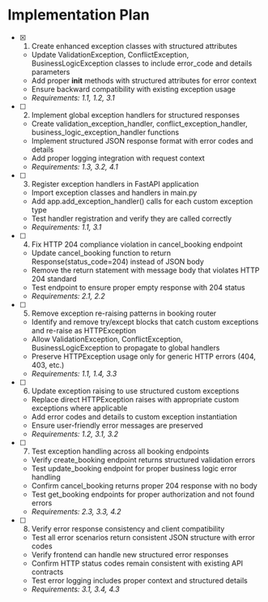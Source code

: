 # Implementation Plan

- [x] 1. Create enhanced exception classes with structured attributes



  - Update ValidationException, ConflictException, BusinessLogicException classes to include error_code and details parameters
  - Add proper __init__ methods with structured attributes for error context
  - Ensure backward compatibility with existing exception usage
  - _Requirements: 1.1, 1.2, 3.1_

- [ ] 2. Implement global exception handlers for structured responses
  - Create validation_exception_handler, conflict_exception_handler, business_logic_exception_handler functions
  - Implement structured JSON response format with error codes and details
  - Add proper logging integration with request context
  - _Requirements: 1.3, 3.2, 4.1_

- [ ] 3. Register exception handlers in FastAPI application
  - Import exception classes and handlers in main.py
  - Add app.add_exception_handler() calls for each custom exception type
  - Test handler registration and verify they are called correctly
  - _Requirements: 1.1, 3.1_

- [ ] 4. Fix HTTP 204 compliance violation in cancel_booking endpoint
  - Update cancel_booking function to return Response(status_code=204) instead of JSON body
  - Remove the return statement with message body that violates HTTP 204 standard
  - Test endpoint to ensure proper empty response with 204 status
  - _Requirements: 2.1, 2.2_

- [ ] 5. Remove exception re-raising patterns in booking router
  - Identify and remove try/except blocks that catch custom exceptions and re-raise as HTTPException
  - Allow ValidationException, ConflictException, BusinessLogicException to propagate to global handlers
  - Preserve HTTPException usage only for generic HTTP errors (404, 403, etc.)
  - _Requirements: 1.1, 1.4, 3.3_

- [ ] 6. Update exception raising to use structured custom exceptions
  - Replace direct HTTPException raises with appropriate custom exceptions where applicable
  - Add error codes and details to custom exception instantiation
  - Ensure user-friendly error messages are preserved
  - _Requirements: 1.2, 3.1, 3.2_

- [ ] 7. Test exception handling across all booking endpoints
  - Verify create_booking endpoint returns structured validation errors
  - Test update_booking endpoint for proper business logic error handling
  - Confirm cancel_booking returns proper 204 response with no body
  - Test get_booking endpoints for proper authorization and not found errors
  - _Requirements: 2.3, 3.3, 4.2_

- [ ] 8. Verify error response consistency and client compatibility
  - Test all error scenarios return consistent JSON structure with error codes
  - Verify frontend can handle new structured error responses
  - Confirm HTTP status codes remain consistent with existing API contracts
  - Test error logging includes proper context and structured details
  - _Requirements: 3.1, 3.4, 4.3_